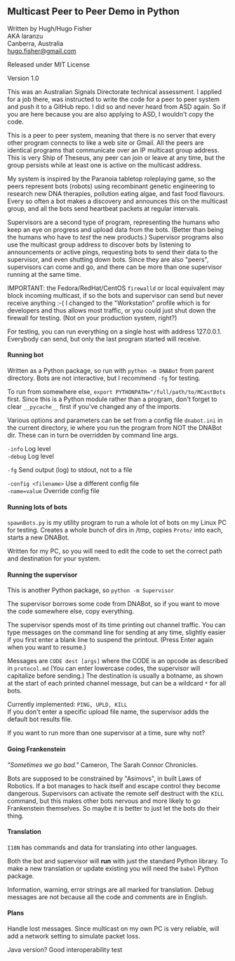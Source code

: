 
## Multicast Peer to Peer Demo in Python

Written by Hugh/Hugo Fisher <br/>
AKA laranzu <br/>
Canberra, Australia <br/>
hugo.fisher@gmail.com

Released under MIT License

Version 1.0

This was an Australian Signals Directorate technical assessment. I applied for
a job there, was instructed to write the code for a peer to peer system and
push it to a GitHub repo. I did so and never heard from ASD again. So if you
are here because you are also applying to ASD, I wouldn't copy the code.

This is a peer to peer system, meaning that there is no server that every
other program connects to like a web site or Gmail. All the peers are
identical programs that communicate over an IP multicast group address.
This is very Ship of Theseus, any peer can join or leave at any time, but
the group persists while at least one is active on the multicast address.

My system is inspired by the Paranoia tabletop roleplaying game, so the
peers represent bots (robots) using recombinant genetic engineering to research
new DNA therapies, pollution eating algae, and fast food flavours. Every so
often a bot makes a discovery and announces this on the multicast group, and
all the bots send heartbeat packets at regular intervals.

Supervisors are a second type of program, representing the humans who keep an
eye on progress and upload data from the bots. (Better than being the humans
who have to _test_ the new products.) Supervisor programs also use the
multicast group address to discover bots by listening to announcements or
active pings, requesting bots to send their data to the supervisor, and even
shutting down bots. Since they are also "peers", supervisors can come and go,
and there can be more than one supervisor running at the same time.


IMPORTANT: the Fedora/RedHat/CentOS `firewalld` or local equivalent may block
incoming multicast, if so the bots and supervisor can send but never receive
anything :-( I changed to the "Workstation" profile which is for developers
and thus allows most traffic, or you could just shut down the firewall for
testing. (Not on your production system, right?)

For testing, you can run everything on a single host with address 127.0.0.1.
Everybody can send, but only the last program started will receive.



#### Running bot

Written as a Python package, so run with `python -m DNABot` from parent
directory. Bots are not interactive, but I recommend `-fg` for testing.

To run from somewhere else, `export PYTHONPATH="/full/path/to/MCastBots`
first. Since this is a Python module rather than a program, don't forget to clear
`__pycache__` first if you've changed any of the imports.

Various options and parameters can be set from a config file `dnabot.ini` in the
current directory, ie where you run the program from NOT the DNABot dir. These
can in turn be overridden by command line args.


`-info`     Log level <br/>
`-debug`    Log level

`-fg`       Send output (log) to stdout, not to a file

`-config <filename>`  Use a different config file  <br/>
`-name=value`         Override config file


#### Running lots of bots

`spawnBots.py` is my utility program to run a whole lot of bots on my Linux
PC for testing. Creates a whole bunch of dirs in /tmp, copies `Proto/` into
each, starts a new DNABot.

Written for my PC, so you will need to edit the code to set the correct path
and destination for your system.


#### Running the supervisor

This is another Python package, so `python -m Supervisor`

The supervisor borrows some code from DNABot, so if you want to move the code
somewhere else, copy everything.

The supervisor spends most of its time printing out channel traffic. You can
type messages on the command line for sending at any time, slightly easier
if you first enter a blank line to suspend the printout. (Press Enter again
when you want to resume.)

Messages are `CODE dest [args]` where the CODE is an opcode as described in `protocol.md`
(You can enter lowercase codes, the supervisor will capitalize before sending.)
The destination is usually a botname, as shown at the start
of each printed channel message, but can be a wildcard `*` for all bots.

Currently implemented: `PING, UPLD, KILL` </br>
If you don't enter a specific upload file name, the supervisor adds the default
bot results file.

If you want to run more than one supervisor at a time, sure why not?


#### Going Frankenstein

_"Sometimes we go bad."_ Cameron, The Sarah Connor Chronicles.

Bots are supposed to be constrained by "Asimovs", in built Laws of Robotics.
If a bot manages to hack itself and escape control they become dangerous.
Supervisors can activate the remote self destruct with the `KILL` command,
but this makes other bots
nervous and more likely to go Frankenstein themselves. So maybe it is better
to just let the bots do their thing.


#### Translation

`I18N` has commands and data for translating into other languages.

Both the bot and supervisor will **run** with just the standard Python library.
To make a new translation or update existing you will need the `babel` Python
package.

Information, warning, error strings are all marked for translation. Debug
messages are not because all the code and comments are in English.


#### Plans

Handle lost messages. Since multicast on my own PC is very reliable, will
add a network setting to simulate packet loss.

Java version? Good interoperability test
